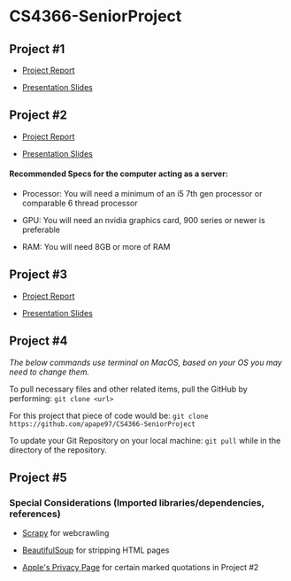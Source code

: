# CS4366-SeniorProject

## Project #1

* [Project Report](https://texastechuniversity-my.sharepoint.com/:w:/g/personal/aaron_arnold_ttu_edu/EYIbo-SmF4dInRB99eNkdocBLQ8KTgaqNQ77NkG1uapG7w?e=U4r214)

* [Presentation Slides](https://texastechuniversity-my.sharepoint.com/:p:/g/personal/aaron_arnold_ttu_edu/EQSauAZisp5Hui0OJznSGe4BaGH1aIgYUkoqSPMajcw1qw?e=a1i6V1)

## Project #2

* [Project Report](https://texastechuniversity-my.sharepoint.com/:w:/r/personal/jessica_brisbois_ttu_edu/_layouts/15/Doc.aspx?sourcedoc=%7B342ACA17-A367-4FDB-B21E-FB91911BE983%7D&file=Report%202.docx&action=default&mobileredirect=true)

* [Presentation Slides](https://texastechuniversity-my.sharepoint.com/:p:/g/personal/aaron_arnold_ttu_edu/EStJYsin1ApJsFn9e5WEtOcBWH6NXn9LiEbjIF30A70fSg?e=oYg02R) 

#### Recommended Specs for the computer acting as a server: 

* Processor: You will need a minimum of an i5 7th gen processor or comparable 6 thread processor

* GPU: You will need an nvidia graphics card, 900 series or newer is preferable

* RAM: You will need 8GB or more of RAM

## Project #3

* [Project Report](https://texastechuniversity-my.sharepoint.com/:w:/g/personal/aaron_arnold_ttu_edu/EZDeyEKorCdDlFhIQcQjQY0BYVR7MDDdVxlUkxmrKiQeVQ?e=fJbi0s)

* [Presentation Slides](https://texastechuniversity-my.sharepoint.com/:p:/g/personal/aaron_arnold_ttu_edu/EbwKqI9LX0BJsfz7PkISD0gB8wSEm5D94NKQdl8CgUgLng?e=gzuRBy)

## Project #4

*The below commands use terminal on MacOS, based on your OS you may need to change them.*

To pull necessary files and other related items, pull the GitHub by performing: `git clone <url>`

For this project that piece of code would be: `git clone https://github.com/apape97/CS4366-SeniorProject`

To update your Git Repository on your local machine: `git pull` while in the directory of the repository. 

## Project #5

### Special Considerations (Imported libraries/dependencies, references)

  * [Scrapy](https://docs.scrapy.org/en/latest/index.html) for webcrawling
  
  * [BeautifulSoup](https://www.crummy.com/software/BeautifulSoup/bs4/doc/) for stripping HTML pages

  * [Apple's Privacy Page](https://www.apple.com/privacy/) for certain marked quotations in Project #2
